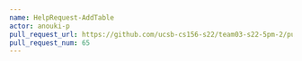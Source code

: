 ```yaml
---
name: HelpRequest-AddTable
actor: anouki-p
pull_request_url: https://github.com/ucsb-cs156-s22/team03-s22-5pm-2/pull/65
pull_request_num: 65
---
```

